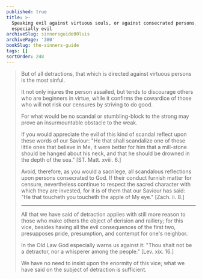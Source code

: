 ```yaml
---
published: true
title: >-
  Speaking evil against virtuous souls, or against consecrated persons, is
  especially evil
archiveSlug: sinnersguide00luis
archivePage: '380'
bookSlug: the-sinners-guide
tags: []
sortOrder: 248
---
```


> But of all detractions, that which is directed against virtuous persons is the most sinful.
>
> It not only injures the person assailed, but tends to discourage others who are beginners in virtue, while it confirms the cowardice of those who will not risk our censures by striving to do good.
>
> For what would be no scandal or stumbling-block to the strong may prove an insurmountable obstacle to the weak.
>
> If you would appreciate the evil of this kind of scandal reflect upon these words of our Saviour: "He that shall scandalize one of these little ones that believe in Me, it were better for him that a mill-stone should be hanged about his neck, and that he should be drowned in the depth of the sea." [ST. Matt. xviii. 6.]
>
> Avoid, therefore, as you would a sacrilege, all scandalous reflections upon persons consecrated to God. If their conduct furnish matter for censure, nevertheless continue to respect the sacred character with which they are invested, for it is of them that our Saviour has said: "He that toucheth you toucheth the apple of My eye." [Zach. ii. 8.]
>
> ---
>
> All that we have said of detraction applies with still more reason to those who make others the object of derision and raillery; for this vice, besides having all the evil consequences of the first two, presupposes pride, presumption, and contempt for one's neighbor.
>
> In the Old Law God especially warns us against it: "Thou shalt not be a detractor, nor a whisperer among the people." [Lev. xix. 16.]
>
> We have no need to insist upon the enormity of this vice; what we have said on the subject of detraction is sufficient.
